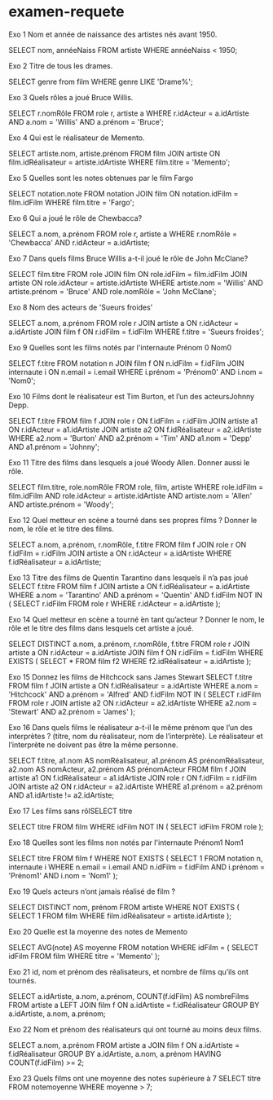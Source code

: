 # examen-requete
Exo 1 Nom et année de naissance des artistes nés avant 1950.

SELECT nom, annéeNaiss 
FROM artiste 
WHERE annéeNaiss < 1950;


Exo 2 Titre de tous les drames.

SELECT genre from film WHERE genre LIKE 'Drame%';

Exo 3 Quels rôles a joué Bruce Willis.

SELECT r.nomRôle
FROM role r, artiste a
WHERE r.idActeur = a.idArtiste
AND a.nom = 'Willis'
AND a.prénom = 'Bruce';


Exo 4 Qui est le réalisateur de Memento.

SELECT artiste.nom, artiste.prénom
FROM film
JOIN artiste ON film.idRéalisateur = artiste.idArtiste
WHERE film.titre = 'Memento';


Exo 5 Quelles sont les notes obtenues par le film Fargo

SELECT notation.note
FROM notation
JOIN film ON notation.idFilm = film.idFilm
WHERE film.titre = 'Fargo';


Exo 6 Qui a joué le rôle de Chewbacca?

SELECT a.nom, a.prénom
FROM role r, artiste a
WHERE r.nomRôle = 'Chewbacca' AND r.idActeur = a.idArtiste;



Exo 7 Dans quels films Bruce Willis a-t-il joué le rôle de John McClane?

SELECT film.titre
FROM role
JOIN film ON role.idFilm = film.idFilm
JOIN artiste ON role.idActeur = artiste.idArtiste
WHERE artiste.nom = 'Willis' AND artiste.prénom = 'Bruce' AND role.nomRôle = 'John McClane';



Exo 8 Nom des acteurs de 'Sueurs froides'

SELECT a.nom, a.prénom
FROM role r
JOIN artiste a ON r.idActeur = a.idArtiste
JOIN film f ON r.idFilm = f.idFilm
WHERE f.titre = 'Sueurs froides';



Exo 9 Quelles sont les films notés par l'internaute Prénom 0 Nom0

SELECT f.titre
FROM notation n
JOIN film f ON n.idFilm = f.idFilm
JOIN internaute i ON n.email = i.email
WHERE i.prénom = 'Prénom0' AND i.nom = 'Nom0';




Exo 10 Films dont le réalisateur est Tim Burton, et l’un des acteursJohnny Depp.

SELECT f.titre
FROM film f
JOIN role r ON f.idFilm = r.idFilm
JOIN artiste a1 ON r.idActeur = a1.idArtiste
JOIN artiste a2 ON f.idRéalisateur = a2.idArtiste
WHERE a2.nom = 'Burton' AND a2.prénom = 'Tim'
AND a1.nom = 'Depp' AND a1.prénom = 'Johnny';


Exo 11 Titre des films dans lesquels a joué ́Woody Allen. Donner aussi le rôle.


SELECT film.titre, role.nomRôle
FROM role, film, artiste
WHERE role.idFilm = film.idFilm
AND role.idActeur = artiste.idArtiste
AND artiste.nom = 'Allen'
AND artiste.prénom = 'Woody';



Exo 12 Quel metteur en scène a tourné dans ses propres films ? Donner
le nom, le rôle et le titre des films.

SELECT a.nom, a.prénom, r.nomRôle, f.titre
FROM film f
JOIN role r ON f.idFilm = r.idFilm
JOIN artiste a ON r.idActeur = a.idArtiste
WHERE f.idRéalisateur = a.idArtiste;




 Exo 13 Titre des films de Quentin Tarantino dans lesquels il n’a pas
joué
SELECT f.titre
FROM film f
JOIN artiste a ON f.idRéalisateur = a.idArtiste
WHERE a.nom = 'Tarantino'
AND a.prénom = 'Quentin'
AND f.idFilm NOT IN (
  SELECT r.idFilm FROM role r WHERE r.idActeur = a.idArtiste
);




Exo 14 Quel metteur en scène a tourné ́en tant qu’acteur ? Donner le
nom, le rôle et le titre des films dans lesquels cet artiste a joué.

SELECT DISTINCT a.nom, a.prénom, r.nomRôle, f.titre
FROM role r
JOIN artiste a ON r.idActeur = a.idArtiste
JOIN film f ON r.idFilm = f.idFilm
WHERE EXISTS (
  SELECT * FROM film f2 WHERE f2.idRéalisateur = a.idArtiste
);


Exo 15 Donnez les films de Hitchcock sans James Stewart
SELECT f.titre
FROM film f
JOIN artiste a ON f.idRéalisateur = a.idArtiste
WHERE a.nom = 'Hitchcock' AND a.prénom = 'Alfred'
AND f.idFilm NOT IN (
  SELECT r.idFilm
  FROM role r
  JOIN artiste a2 ON r.idActeur = a2.idArtiste
  WHERE a2.nom = 'Stewart' AND a2.prénom = 'James'
);




Exo 16 Dans quels films le réalisateur a-t-il le même prénom que l’un
des interprètes ? (titre, nom du réalisateur, nom de l’interprète). Le
réalisateur et l’interprète ne doivent pas être la même personne.


SELECT f.titre, a1.nom AS nomRéalisateur, a1.prénom AS prénomRéalisateur, a2.nom AS nomActeur, a2.prénom AS prénomActeur
FROM film f
JOIN artiste a1 ON f.idRéalisateur = a1.idArtiste
JOIN role r ON f.idFilm = r.idFilm
JOIN artiste a2 ON r.idActeur = a2.idArtiste
WHERE a1.prénom = a2.prénom AND a1.idArtiste != a2.idArtiste;






Exo 17 Les films sans rôlSELECT titre

SELECT titre
FROM film
WHERE idFilm NOT IN (
  SELECT idFilm FROM role
);




Exo 18 Quelles sont les films non notés par l'internaute Prénom1 Nom1

SELECT titre
FROM film f
WHERE NOT EXISTS (
  SELECT 1
  FROM notation n, internaute i
  WHERE n.email = i.email
  AND n.idFilm = f.idFilm
  AND i.prénom = 'Prénom1'
  AND i.nom = 'Nom1'
);





Exo 19 Quels acteurs n’ont jamais réalisé de film ?

SELECT DISTINCT nom, prénom
FROM artiste
WHERE NOT EXISTS (
  SELECT 1 FROM film WHERE film.idRéalisateur = artiste.idArtiste
);




Exo 20 Quelle est la moyenne des notes de Memento

SELECT AVG(note) AS moyenne
FROM notation
WHERE idFilm = (
  SELECT idFilm FROM film WHERE titre = 'Memento'
);




Exo 21 id, nom et prénom des réalisateurs, et nombre de films qu’ils
ont tournés.

SELECT a.idArtiste, a.nom, a.prénom, COUNT(f.idFilm) AS nombreFilms
FROM artiste a
LEFT JOIN film f ON a.idArtiste = f.idRéalisateur
GROUP BY a.idArtiste, a.nom, a.prénom;



Exo 22 Nom et prénom des réalisateurs qui ont tourné au moins deux
films.

SELECT a.nom, a.prénom
FROM artiste a
JOIN film f ON a.idArtiste = f.idRéalisateur
GROUP BY a.idArtiste, a.nom, a.prénom
HAVING COUNT(f.idFilm) >= 2;



Exo 23 Quels films ont une moyenne des notes supérieure à 7
SELECT titre FROM notemoyenne WHERE moyenne > 7;





